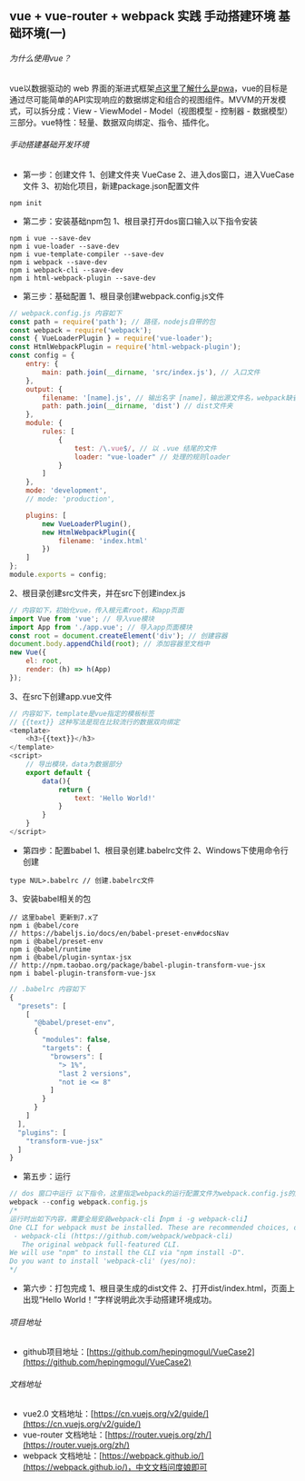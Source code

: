 ## vue + vue-router + webpack 实践 手动搭建环境 基础环境(一)

###### 为什么使用vue？
vue以数据驱动的 web 界面的渐进式框架[点这里了解什么是pwa](https://lavas.baidu.com/doc/)，vue的目标是通过尽可能简单的API实现响应的数据绑定和组合的视图组件。MVVM的开发模式，可以拆分成：View - ViewModel - Model（视图模型 - 控制器 - 数据模型）三部分。vue特性：轻量、数据双向绑定、指令、插件化。

###### 手动搭建基础开发环境
- 第一步：创建文件
1、创建文件夹 VueCase
2、进入dos窗口，进入VueCase文件
3、初始化项目，新建package.json配置文件
```
npm init
```

- 第二步：安装基础npm包
1、根目录打开dos窗口输入以下指令安装
```
npm i vue --save-dev
npm i vue-loader --save-dev
npm i vue-template-compiler --save-dev
npm i webpack --save-dev
npm i webpack-cli --save-dev
npm i html-webpack-plugin --save-dev
```

- 第三步：基础配置
1、根目录创建webpack.config.js文件
```js
// webpack.config.js 内容如下
const path = require('path'); // 路径，nodejs自带的包
const webpack = require('webpack');
const { VueLoaderPlugin } = require('vue-loader');
const HtmlWebpackPlugin = require('html-webpack-plugin');
const config = {
	entry: {
		main: path.join(__dirname, 'src/index.js'), // 入口文件
	},
	output: {
		filename: '[name].js', // 输出名字 [name]，输出源文件名，webpack缺省main.js
		path: path.join(__dirname, 'dist') // dist文件夹
	},
	module: {
		rules: [
			{
				test: /\.vue$/, // 以 .vue 结尾的文件 
				loader: "vue-loader" // 处理的规则loader
			}
		]
	},
	mode: 'development',
	// mode: 'production',

	plugins: [
		new VueLoaderPlugin(),
		new HtmlWebpackPlugin({
			filename: 'index.html'
		})
	]
};
module.exports = config;
```

2、根目录创建src文件夹，并在src下创建index.js
```js
// 内容如下，初始化vue，传入根元素root，和app页面
import Vue from 'vue'; // 导入vue模块
import App from './app.vue'; // 导入app页面模块
const root = document.createElement('div'); // 创建容器
document.body.appendChild(root); // 添加容器至文档中
new Vue({
    el: root,
    render: (h) => h(App)
});
```

3、在src下创建app.vue文件
```js
// 内容如下，template是vue指定的模板标签
// {{text}} 这种写法是现在比较流行的数据双向绑定
<template>
	<h3>{{text}}</h3>
</template>
<script>
	// 导出模块，data为数据部分
	export default {
		data(){
			return {
				text: 'Hello World!'
			}
		}
	}
</script>
```

- 第四步：配置babel
1、根目录创建.babelrc文件
2、Windows下使用命令行创建
```
type NUL>.babelrc // 创建.babelrc文件
```
3、安装babel相关的包
```
// 这里babel 更新到7.x了
npm i @babel/core 
// https://babeljs.io/docs/en/babel-preset-env#docsNav
npm i @babel/preset-env 
npm i @babel/runtime 
npm i @babel/plugin-syntax-jsx
// http://npm.taobao.org/package/babel-plugin-transform-vue-jsx
npm i babel-plugin-transform-vue-jsx
```
```js
// .babelrc 内容如下
{
  "presets": [
    [
      "@babel/preset-env",
      {
        "modules": false,
        "targets": {
          "browsers": [
            "> 1%",
            "last 2 versions",
            "not ie <= 8"
          ]
        }
      }
    ]
  ],
  "plugins": [
    "transform-vue-jsx"
  ]
}
```

- 第五步：运行
```js
// dos 窗口中运行 以下指令，这里指定webpack的运行配置文件为webpack.config.js的原因，是因为直接运行“webpack”，调用的是全局的webpack，并不是项目中的webpack
webpack --config webpack.config.js
/* 
运行时出如下内容，需要全局安装webpack-cli【npm i -g webpack-cli】
One CLI for webpack must be installed. These are recommended choices, delivered as separate packages:
 - webpack-cli (https://github.com/webpack/webpack-cli)
   The original webpack full-featured CLI.
We will use "npm" to install the CLI via "npm install -D".
Do you want to install 'webpack-cli' (yes/no):
*/
```

- 第六步：打包完成
1、根目录生成的dist文件
2、打开dist/index.html，页面上出现“Hello World！”字样说明此次手动搭建环境成功。

###### 项目地址
- github项目地址：[https://github.com/hepingmogul/VueCase2](https://github.com/hepingmogul/VueCase2)

###### 文档地址
- vue2.0 文档地址：[https://cn.vuejs.org/v2/guide/](https://cn.vuejs.org/v2/guide/)
- vue-router 文档地址：[https://router.vuejs.org/zh/](https://router.vuejs.org/zh/)
-  webpack 文档地址：[https://webpack.github.io/](https://webpack.github.io/)，中文文档问度娘即可